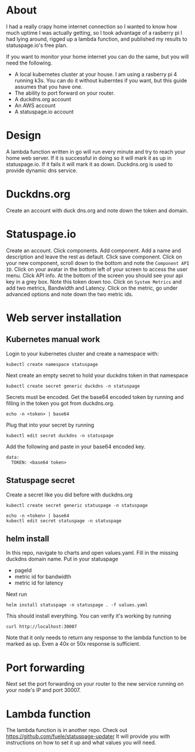 # About
I had a really crapy home internet connection so I wanted to know how much uptime I was actually getting, so I took advantage of a rasberry pi I had lying around, rigged up a lambda function, and published my results to statuspage.io's free plan. 

If you want to monitor your home internet you can do the same, but you will need the following.
* A local kubernetes cluster at your house. I am using a rasberry pi 4 running k3s. You can do it without kuberntes if you want, but this guide assumes that you have one.
* The ability to port forward on your router.
* A duckdns.org account
* An AWS account
* A statuspage.io account

# Design
A lambda function written in go will run every minute and try to reach your home web server. If it is successful in doing so it will mark it as up in statuspage.io. If it fails it will mark it as down. Duckdns.org is used to provide dynamic dns service.

# Duckdns.org
Create an account with duck dns.org and note down the token and domain.

# Statuspage.io
Create an account. Click components. Add component. Add a name and description and leave the rest as default. Click save component. Click on your new component, scroll down to the bottom and note the `Component API ID`. 
Click on your avatar in the bottom left of your screen to access the user menu. Click API info. At the bottom of the screen you should see your api key in a grey box. Note this token down too.
Click on `System Metrics` and add two metrics, Bandwidth and Latency.
Click on the metric, go under advanced options and note down the two metric ids.

# Web server installation

## Kubernetes manual work
Login to your kubernetes cluster and create a namespace with:
```
kubectl create namespace statuspage
```

Next create an empty secret to hold your duckdns token in that namespace
```
kubectl create secret generic duckdns -n statuspage
```

Secrets must be encoded. Get the base64 encoded token by running and filling in the token you got from duckdns.org.
```
echo -n <token> | base64
```

Plug that into your secret by running 
```
kubectl edit secret duckdns -n statuspage
```
Add the following and paste in your base64 encoded key.
```
data:
  TOKEN: <base64 token>
```

## Statuspage secret
Create a secret like you did before with duckdns.org

```
kubectl create secret generic statuspage -n statuspage

echo -n <token> | base64
kubectl edit secret statuspage -n statuspage
```


## helm install
In this repo, navigate to charts and open values.yaml. Fill in the missing duckdns domain name.
Put in your statuspage
* pageId
* metric id for bandwidth
* metric id for latency

Next run
```
helm install statuspage -n statuspage . -f values.yaml
```
This should install everything. You can verify it's working by running 
```
curl http://localhost:30007
```
Note that it only needs to return any response to the lambda function to be marked as up. Even a 40x or 50x response is sufficient.

# Port forwarding
Next set the port forwarding on your router to the new service running on your node's IP and port 30007.

# Lambda function
The lambda function is in another repo. Check out https://github.com/fuele/statuspage-updater
It will provide you with instructions on how to set it up and what values you will need.


